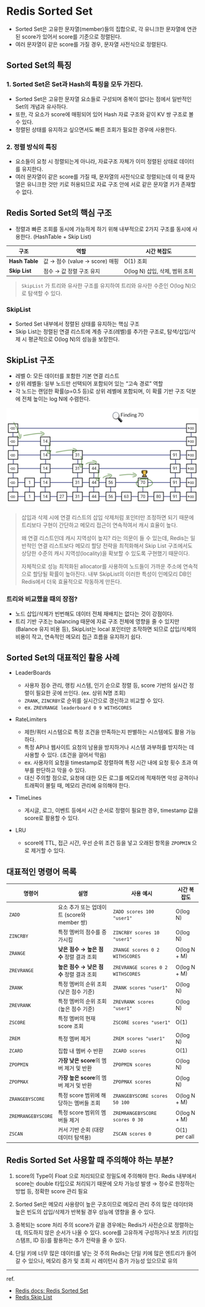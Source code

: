 # Redis Sorted Set
- Sorted Set은 고유한 문자열(member)들의 집합으로, 각 유니크한 문자열에 연관된 score가 있어서 score를 기준으로 정렬된다.
- 여러 문자열이 같은 score를 가질 경우, 문자열 사전식으로 정렬된다.


## Sorted Set의 특징
### 1. Sorted Set은 Set과 Hash의 특징을 모두 가진다.
- Sorted Set은 고유한 문자열 요소들로 구성되며 중복이 없다는 점에서 일반적인 Set의 개념과 유사하다.
- 또한, 각 요소가 score에 매핑되어 있어 Hash 자료 구조와 같이 KV 쌍 구조로 볼 수 있다.
- 정렬된 상태를 유지하고 싶으면서도 빠른 조회가 필요한 경우에 사용한다.

### 2. 정렬 방식의 특징
- 요소들이 요청 시 정렬되는게 아니라, 자료구조 자체가 이미 정렬된 상태로 데이터를 유지한다.
- 여러 문자열이 같은 score를 가질 때, 문자열의 사전식으로 정렬되는데 이 때 문자열은 유니크한 것만 키로 허용되므로 자료 구조 안에 서로 같은 문자열 키가 존재할 수 없다.


## Redis Sorted Set의 핵심 구조
- 정렬과 빠른 조회를 동시에 가능하게 하기 위해 내부적으로 2가지 구조를 동시에 사용한다. (HashTable + Skip List)

| 구조             | 역할                        | 시간 복잡도                 |
| -------------- | ------------------------- | ---------------------- |
| **Hash Table** | 값 → 점수 (value → score) 매핑 | O(1) 조회                |
| **Skip List**  | 점수 → 값 정렬 구조 유지           | O(log N) 삽입, 삭제, 범위 조회 |

> `SkipList` 가 트리와 유사한 구조를 유지하여 트리와 유사한 수준인 O(log N)으로 탐색할 수 있다.


### SkipList
- Sorted Set 내부에서 정렬된 상태를 유지하는 핵심 구조
- Skip List는 정렬된 연결 리스트에 계층 구조(레벨)를 추가한 구조로, 탐색/삽입/삭제 시 평균적으로 O(log N)의 성능을 보장한다.


## SkipList 구조
- 레벨 0: 모든 데이터를 포함한 기본 연결 리스트
- 상위 레벨들: 일부 노드만 선택되어 포함되어 있는 “고속 경로” 역할
- 각 노드는 랜덤한 확률(p=0.5 등)로 상위 레벨에 포함되며, 이 확률 기반 구조 덕분에 전체 높이는 log N에 수렴한다.


![SkipList](img/SkipList.png)

> 삽입과 삭제 시에 연결 리스트의 삽입 삭제처럼 포인터만 조정하면 되기 때문에 트리보다 구현이 간단하고 메모리 접근이 연속적여서 캐시 효율이 높다.
> 
> 왜 연결 리스트인데 캐시 지역성이 높지? 라는 의문이 들 수 있는데,
> Redis는 일반적인 연결 리스트보다 메모리 할당 전략을 최적화해서 Skip List 구조에서도 상당한 수준의 캐시 지역성(locality)을 확보할 수 있도록 구현했기 때문이다.
>
> 자체적으로 성능 최적화된 allocator를 사용하여 노드들이 가까운 주소에 연속적으로 할당될 확률이 높아진다. 내부 SkipList의 이러한 특성이 인메모리 DB인 Redis에서 더욱 효율적으로 작동하게 만든다.


### 트리와 비교했을 때의 장점?
- 노드 삽입/삭제가 빈번해도 데이터 전체 재배치는 없다는 것이 강점이다.
- 트리 기반 구조는 balancing 때문에 자료 구조 전체에 영향을 줄 수 있지만 (Balance 유지 비용 등), SkipList는 local 포인터만 조작하면 되므로 삽입/삭제의 비용이 작고, 연속적인 메모리 접근 흐름을 유지하기 쉽다.


## Sorted Set의 대표적인 활용 사례
- LeaderBoards
    - 사용자 점수 관리, 랭킹 시스템, 인기 순으로 정렬 등, score 기반의 실시간 정렬이 필요한 곳에 쓰인다. (ex. 상위 N명 조회)
    - `ZRANK`, `ZINCRBY`로 순위를 실시간으로 갱신하고 비교할 수 있다.
    - ex. `ZREVRANGE leaderboard 0 9 WITHSCORES`
   

- RateLimiters
    - 제한/쿼터 시스템으로 특정 조건을 만족하는지 판별하는 시스템에도 활용 가능하다.
    - 특정 API나 웹사이트 요청의 남용을 방지하거나 시스템 과부하를 방지하는 데 사용할 수 있다. (조건을 걸어서 막음)
    - ex. 사용자의 요청을 timestamp로 정렬하여 특정 시간 내에 요청 횟수 초과 여부를 판단하고 막을 수 있다.
    - 대신 주의할 점으로, 요청에 대한 모든 로그를 메모리에 적재하면 악성 공격이나 트래픽이 몰릴 때, 메모리 관리에 유의해야 한다.


- TimeLines
    - 게시글, 로그, 이벤트 등에서 시간 순서로 정렬이 필요한 경우, timestamp 값을 score로 활용할 수 있다.
    

- LRU
    - score에 TTL, 접근 시간, 우선 순위 조건 등을 넣고 오래된 항목을 `ZPOPMIN` 으로 제거할 수 있다.


## 대표적인 명령어 목록


| 명령어                | 설명                              | 사용 예시                             | 시간 복잡도        |
| ------------------ | ------------------------------- | --------------------------------- | ------------- |
| `ZADD`             | 요소 추가 또는 업데이트 (score와 member 쌍) | `ZADD scores 100 "user1"`         | O(log N)      |
| `ZINCRBY`          | 특정 멤버의 점수를 증가시킴                 | `ZINCRBY scores 10 "user1"`       | O(log N)      |
| `ZRANGE`           | **낮은 점수 → 높은 점수** 정렬 결과 조회      | `ZRANGE scores 0 2 WITHSCORES`    | O(log N + M)  |
| `ZREVRANGE`        | **높은 점수 → 낮은 점수** 정렬 결과 조회      | `ZREVRANGE scores 0 2 WITHSCORES` | O(log N + M)  |
| `ZRANK`            | 특정 멤버의 순위 조회 (낮은 점수 기준)         | `ZRANK scores "user1"`            | O(log N)      |
| `ZREVRANK`         | 특정 멤버의 순위 조회 (높은 점수 기준)         | `ZREVRANK scores "user1"`         | O(log N)      |
| `ZSCORE`           | 특정 멤버의 현재 score 조회              | `ZSCORE scores "user1"`           | O(1)          |
| `ZREM`             | 특정 멤버 제거                        | `ZREM scores "user1"`             | O(log N)      |
| `ZCARD`            | 집합 내 멤버 수 반환                    | `ZCARD scores`                    | O(1)          |
| `ZPOPMIN`          | **가장 낮은 score**의 멤버 제거 및 반환     | `ZPOPMIN scores`                  | O(log N)      |
| `ZPOPMAX`          | **가장 높은 score**의 멤버 제거 및 반환     | `ZPOPMAX scores`                  | O(log N)      |
| `ZRANGEBYSCORE`    | 특정 score 범위에 해당하는 멤버들 조회        | `ZRANGEBYSCORE scores 50 100`     | O(log N + M)  |
| `ZREMRANGEBYSCORE` | 특정 score 범위의 멤버들 제거             | `ZREMRANGEBYSCORE scores 0 30`    | O(log N + M)  |
| `ZSCAN`            | 커서 기반 순회 (대량 데이터 탐색용)           | `ZSCAN scores 0`                  | O(1) per call |



## Redis Sorted Set 사용할 때 주의해야 하는 부분?
1. score의 Type이 Float 으로 처리되므로 정밀도에 주의해야 한다.
    Redis 내부에서 score는 double 타입으로 처리되기 때문에 오차 가능성 발생
    → 정수로 한정하는 방법 등, 정확한 score 관리 필요

2. Sorted Set은 메모리 사용량이 높은 구조이므로 메모리 관리 주의
    많은 데이터와 높은 빈도의 삽입/삭제가 반복될 경우 성능에 영향을 줄 수 있다.

3. 중복되는 score 처리 주의
    score가 같을 경우에는 Redis가 사전순으로 정렬하는데, 의도하지 않은 순서가 나올 수 있다.
    score를 고유하게 구성하거나 보조 키(타임스탬프, ID 등)를 활용하는 추가 전략을 줄 수 있다.

4. 단일 키에 너무 많은 데이터를 넣는 것 주의
    Redis는 단일 키에 많은 엔트리가 들어갈 수 있으나, 메모리 증가 및 조회 시 레이턴시 증가 가능성 있으므로 유의


---
ref.
- [Redis docs: Redis Sorted Set](https://redis.io/docs/latest/develop/data-types/sorted-sets/)
- [Redis Skip List](https://medium.com/@chnwsw01/redis-skiplist-20e35831d9e7)